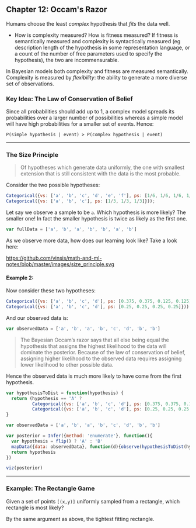 ## Chapter 12: Occam's Razor

Humans choose the least _complex_ hypothesis that _fits_ the data well.

- How is complexity measured? How is fitness measured?
If fitness is semantically measured and complexity is syntactically measured (eg description length of the hypothesis in some representation language, or a count of the number of free parameters used to specify the hypothesis), the two are incommensurable.

In Bayesian models both complexity and fitness are measured semantically. Complexity is measured by _flexibility_: the ability to generate a more diverse set of observations.

### Key Idea: The Law of Conservation of Belief
Since all probabilities should add up to 1, a complex model spreads its probabilities over a larger number of possibilities whereas a simple model will have high probabilities for a smaller set of events. Hence:

`P(simple hypothesis | event) > P(complex hypothesis | event)`

---

### The Size Principle
> Of hypotheses which generate data uniformly, the one with smallest extension that is still consistent with the data is the most probable.
> 

Consider the two possible hypotheses:
```javascript
Categorical({vs: ['a', 'b', 'c', 'd', 'e', 'f'], ps: [1/6, 1/6, 1/6, 1/6, 1/6, 1/6]}) :
Categorical({vs: ['a', 'b', 'c'], ps: [1/3, 1/3, 1/3]}));
```

Let say we observe a sample to be `a`. Which hypothesis is more likely? The smaller one! In fact the smaller hypothesis is twice as likely as the first one.

```javascript
var fullData = ['a', 'b', 'a', 'b', 'b', 'a', 'b']
```

As we observe more data, how does our learning look like? Take a look here:

https://github.com/vinsis/math-and-ml-notes/blob/master/images/size_principle.svg

#### Example 2:

Now consider these two hypotheses:
```javascript
Categorical({vs: ['a', 'b', 'c', 'd'], ps: [0.375, 0.375, 0.125, 0.125]}) :
Categorical({vs: ['a', 'b', 'c', 'd'], ps: [0.25, 0.25, 0.25, 0.25]}))
```

And our observed data is:
```javascript
var observedData = ['a', 'b', 'a', 'b', 'c', 'd', 'b', 'b']
```

> The Bayesian Occam’s razor says that all else being equal the hypothesis that assigns the highest likelihood to the data will dominate the posterior. Because of the law of conservation of belief, assigning higher likelihood to the observed data requires assigning lower likelihood to other possible data.
> 

Hence the observed data is much more likely to have come from the first hypothesis.

```javascript
var hypothesisToDist = function(hypothesis) {
  return (hypothesis == 'A' ?
          Categorical({vs: ['a', 'b', 'c', 'd'], ps: [0.375, 0.375, 0.125, 0.125]}) :
          Categorical({vs: ['a', 'b', 'c', 'd'], ps: [0.25, 0.25, 0.25, 0.25]}))
}

var observedData = ['a', 'b', 'a', 'b', 'c', 'd', 'b', 'b']

var posterior = Infer({method: 'enumerate'}, function(){
  var hypothesis = flip() ? 'A' : 'B'
  mapData({data: observedData}, function(d){observe(hypothesisToDist(hypothesis),d)})
  return hypothesis
})

viz(posterior)
```

---

### Example: The Rectangle Game

Given a set of points `[(x,y)]` uniformly sampled from a rectangle, which rectangle is most likely?

By the same argument as above, the tightest fitting rectangle.